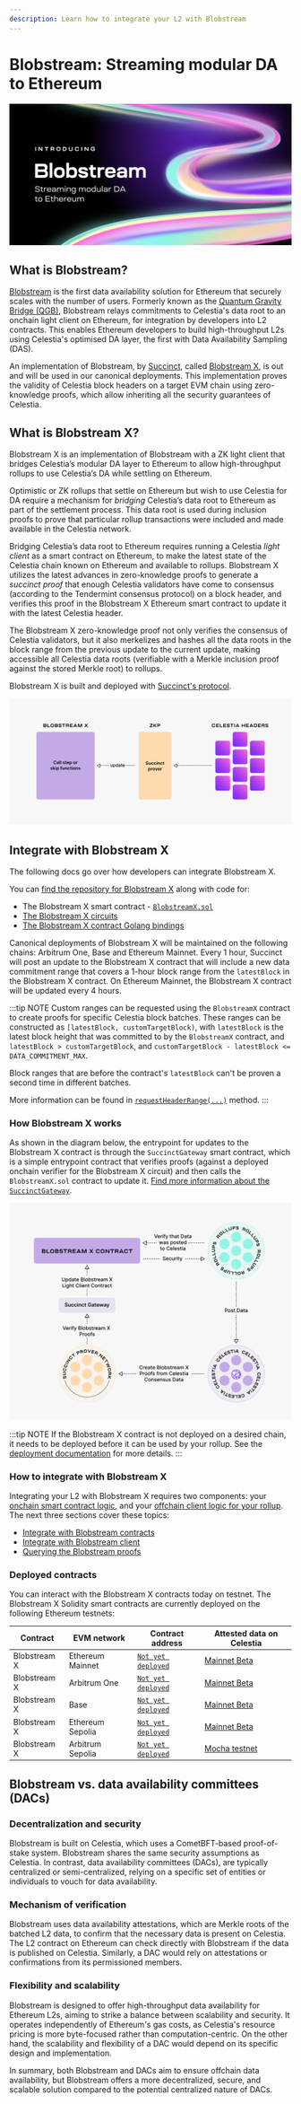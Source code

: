 ```yaml
---
description: Learn how to integrate your L2 with Blobstream
---
```


# Blobstream: Streaming modular DA to Ethereum

![Blobstream logo](/img/blobstream/blobstream_logo.png)

## What is Blobstream?

[Blobstream](https://blog.celestia.org/introducing-blobstream/)
is the first data availability solution for Ethereum that securely
scales with the number of users. Formerly known as the [Quantum Gravity Bridge (QGB)](https://blog.celestia.org/celestiums/),
Blobstream relays commitments to Celestia's data root to an onchain light client
on Ethereum, for integration by developers into L2 contracts. This enables Ethereum
developers to build high-throughput L2s using Celestia's optimised DA layer,
the first with Data Availability Sampling (DAS).

An implementation of Blobstream, by [Succinct](https://docs.succinct.xyz/), called
[Blobstream X](https://github.com/succinctlabs/blobstreamx), is out
and will be used in our canonical deployments. This implementation proves the
validity of Celestia block headers on a target EVM chain using zero-knowledge
proofs, which allow inheriting all the security
guarantees of Celestia.

## What is Blobstream X?

Blobstream X is an implementation of Blobstream with a
ZK light client that bridges Celestia’s modular DA layer to
Ethereum to allow high-throughput rollups to use Celestia’s DA while settling
on Ethereum.

Optimistic or ZK rollups that settle on Ethereum but wish to use Celestia for
DA require a mechanism for _bridging_ Celestia’s data root to Ethereum as part
of the settlement process. This data root is used during inclusion proofs to
prove that particular rollup transactions were included and made available in
the Celestia network.

Bridging Celestia’s data root to Ethereum requires running a Celestia
_light client_ as a smart contract on Ethereum, to make the latest state
of the Celestia chain known on Ethereum and available to rollups. Blobstream
X utilizes the latest advances in zero-knowledge proofs to generate a
_succinct proof_ that enough Celestia validators have come to consensus
(according to the Tendermint consensus protocol) on a block header, and
verifies this proof in the Blobstream X Ethereum smart contract to update
it with the latest Celestia header.

The Blobstream X zero-knowledge proof not only verifies the consensus of
Celestia validators, but it also merkelizes and hashes all the data roots
in the block range from the previous update to the current update, making
accessible all Celestia data roots (verifiable with a Merkle inclusion proof
against the stored Merkle root) to rollups.

Blobstream X is built and deployed with
[Succinct's protocol](https://docs.succinct.xyz).

![blobstream x draft diagram](/img/blobstream/Celestia_Blobstream_X1b.png)

## Integrate with Blobstream X

The following docs go over how developers can integrate Blobstream X.

You can [find the repository for Blobstream X](https://github.com/succinctlabs/blobstreamx)
along with code for:

- The Blobstream X smart contract - [`BlobstreamX.sol`](https://github.com/succinctlabs/blobstreamx/blob/main/contracts/src/BlobstreamX.sol)
- [The Blobstream X circuits](https://alpha.succinct.xyz/celestia/blobstreamx)
- [The Blobstream X contract Golang bindings](https://github.com/succinctlabs/blobstreamx/blob/main/bindings/BlobstreamX.go)

Canonical deployments of Blobstream X will be maintained on the
following chains: Arbitrum One, Base and Ethereum Mainnet. Every 1
hour, Succinct will post an update to the Blobstream X contract
that will include a new data commitment range that covers a 1-hour
block range from the `latestBlock` in the Blobstream X contract.
On Ethereum Mainnet, the Blobstream X contract will be updated
every 4 hours.

:::tip NOTE
Custom ranges can be requested using the `BlobstreamX` contract
to create proofs for specific Celestia block batches. These ranges
can be constructed as `[latestBlock, customTargetBlock)`, with
`latestBlock` is the latest block height that was committed to by the
`BlobstreamX` contract, and `latestBlock > customTargetBlock`,
and `customTargetBlock - latestBlock <= DATA_COMMITMENT_MAX`.

Block ranges that are before the contract's `latestBlock` can't be
proven a second time in different batches.

More information can be found in [`requestHeaderRange(...)`](https://github.com/succinctlabs/blobstreamx/blob/364d3dc8c8dc9fd44b6f9f049cfb18479e56cec4/contracts/src/BlobstreamX.sol#L78-L101)
method.
:::

### How Blobstream X works

As shown in the diagram below, the entrypoint for updates to the Blobstream
X contract is through the `SuccinctGateway` smart contract, which is a
simple entrypoint contract that verifies proofs (against a deployed
onchain verifier for the Blobstream X circuit) and then calls the
`BlobstreamX.sol` contract to update it.
[Find more information about the `SuccinctGateway`](https://docs.succinct.xyz/platform/onchain-integration#succinct-gateway).

![blobstream x overview diagram draft](/img/blobstream/Celestia_Blobstream_X2b.png)

<!-- markdownlint-disable MD042 -->

:::tip NOTE
If the Blobstream X contract is not deployed on a desired chain,
it needs to be deployed before it can be used by your rollup. See the
[deployment documentation](https://docs.succinct.xyz/platform/onchain-integration#gateway-deployment)
for more details.
:::

### How to integrate with Blobstream X

Integrating your L2 with Blobstream X requires two components: your
[onchain smart contract logic](./blobstream-x-contracts.md),
and your [offchain client logic for your rollup](./blobstream-x-offchain.md).
The next three sections cover these
topics:

- [Integrate with Blobstream contracts](./blobstream-contracts.md)
- [Integrate with Blobstream client](./blobstream-offchain.md)
- [Querying the Blobstream proofs](./blobstream-proof-queries.md)

### Deployed contracts

You can interact with the Blobstream X contracts today on testnet. The
Blobstream X Solidity smart contracts are currently deployed on
the following Ethereum testnets:

<!-- markdownlint-disable MD013 -->

| Contract     | EVM network      | Contract address                                                                                                                | Attested data on Celestia |
| ------------ | ---------------- | ------------------------------------------------------------------------------------------------------------------------------- | ------------- |
| Blobstream X  | Ethereum Mainnet          | [`Not yet deployed`](https://etherscan.io/address/0xTODO) | [Mainnet Beta](../nodes/mainnet.md) |
| Blobstream X | Arbitrum One | [`Not yet deployed`](https://arbiscan.io/address/0xTODO)  | [Mainnet Beta](../nodes/mainnet.md) |
| Blobstream X | Base           | [`Not yet deployed`](https://goerli.etherscan.io/address/0xTODO)  | [Mainnet Beta](../nodes/mainnet.md) |
| Blobstream X | Ethereum Sepolia           | [`Not yet deployed`](https://sepolia.etherscan.io/address/0x48B257EC1610d04191cC2c528d0c940AdbE1E439)  | [Mainnet Beta](../nodes/mainnet.md) |
| Blobstream X | Arbitrum Sepolia           | [`Not yet deployed`](https://sepolia.arbiscan.io/address/0xTODO)  | [Mocha testnet](../nodes/mocha-testnet.md) |

<!-- markdownlint-enable MD013 -->

## Blobstream vs. data availability committees (DACs)

### Decentralization and security

Blobstream is built on Celestia, which uses a CometBFT-based proof-of-stake
system. Blobstream shares the same security assumptions
as Celestia. In contrast, data availability committees (DACs), are typically
centralized or semi-centralized, relying on a specific set of entities or
individuals to vouch for data availability.

### Mechanism of verification

Blobstream uses data availability attestations, which are Merkle roots of
the batched L2 data, to confirm that the necessary data is present on Celestia.
The L2 contract on Ethereum can check directly with Blobstream if the data
is published on Celestia. Similarly, a DAC would rely on
attestations or confirmations from its permissioned members.

### Flexibility and scalability

Blobstream is designed to offer high-throughput data availability for Ethereum
L2s, aiming to strike a balance between scalability and security. It operates
independently of Ethereum's gas costs, as Celestia's resource pricing is more
byte-focused rather than computation-centric. On the other hand, the scalability
and flexibility of a DAC would depend on its specific design and implementation.

In summary, both Blobstream and DACs aim to ensure offchain data availability,
but Blobstream offers a more decentralized, secure, and scalable solution
compared to the potential centralized nature of DACs.
